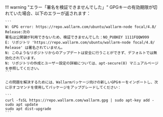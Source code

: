!!! warning "エラー「署名を検証できませんでした」"
    GPGキーの有効期限が切れていた場合、以下のエラーが返されます：

    ```
    W: GPG error: https://repo.wallarm.com/ubuntu/wallarm-node focal/4.8/ Release:次の
    署名は公開鍵が利用できないため、検証できませんでした：NO_PUBKEY 1111FQQW999
    E: リポジトリ 'https://repo.wallarm.com/ubuntu/wallarm-node focal/4.8/ Release' は署名されていません。
    N: このようなリポジトリからのアップデートは安全に行うことができず、デフォルトでは無効化されています。
    N: リポジトリの作成とユーザー設定の詳細については、apt-secure(8) マニュアルページを参照してください。
    ```

    この問題を解決するためには、Wallarmパッケージ向けの新しいGPGキーをインポートし、次に示すコマンドを使用してパッケージをアップグレードしてください：

    ```
    curl -fsSL https://repo.wallarm.com/wallarm.gpg | sudo apt-key add -
    sudo apt update
    sudo apt dist-upgrade
    ```